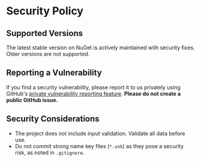 # Security Policy

## Supported Versions
The latest stable version on NuGet is actively maintained with security fixes. Older versions are not supported.

## Reporting a Vulnerability
If you find a security vulnerability, please report it to us privately using GitHub's [private vulnerability reporting feature](https://github.com/2sky/RecordCommander/security/advisories/new). **Please do not create a public GitHub issue.**

## Security Considerations
- The project does not include input validation. Validate all data before use.
- Do not commit strong name key files (`*.snk`) as they pose a security risk, as noted in `.gitignore`.

